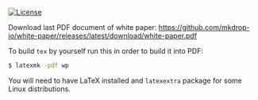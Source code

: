 <!-- <img src="https://....../logo.svg" width="64px" height="64px"/> -->

[![License](https://img.shields.io/badge/license-MIT-green.svg)](https://github.com/mkdrop-io/white-paper/blob/master/LICENSE.txt)

Download last PDF document of white paper: https://github.com/mkdrop-io/white-paper/releases/latest/download/white-paper.pdf

To build `tex` by yourself run this in order to build it into PDF:

```bash
$ latexmk -pdf wp
```

You will need to have LaTeX installed and `latexextra` package for some Linux distributions.
